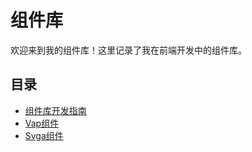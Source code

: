 # 组件库

欢迎来到我的组件库！这里记录了我在前端开发中的组件库。

## 目录

- [组件库开发指南](/components/组件库开发指南.md)
- [Vap组件](/components/vap.md)
- [Svga组件](/components/svga.md)